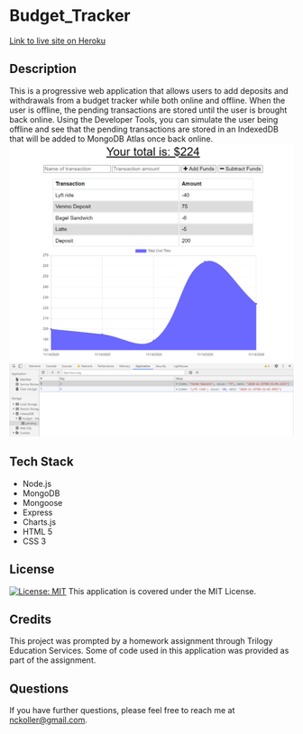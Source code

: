# Budget_Tracker

[Link to live site on Heroku](https://stark-wildwood-56659.herokuapp.com/)

## Description

This is a progressive web application that allows users to add deposits and withdrawals from a budget tracker while both online and offline. When the user is offline, the pending transactions are stored until the user is brought back online. Using the Developer Tools, you can simulate the user being offline and see that the pending transactions are stored in an IndexedDB that will be added to MongoDB Atlas once back online.
<img src="budgetImg.png">
<img src="indexedPending.png">

## Tech Stack

- Node.js
- MongoDB
- Mongoose
- Express
- Charts.js
- HTML 5
- CSS 3

## License

[![License: MIT](https://img.shields.io/badge/License-MIT-yellow.svg)](https://opensource.org/licenses/MIT)
This application is covered under the MIT License.

## Credits
This project was prompted by a homework assignment through Trilogy Education Services. Some of code used in this application was provided as part of the assignment.

## Questions
If you have further questions, please feel free to reach me at nckoller@gmail.com.